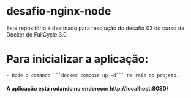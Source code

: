 # desafio-nginx-node
Este repositório é destinado para resolução do desafio 02 do curso de Docker do FullCycle 3.0.

# Para inicializar a aplicação: 
    - Rode o comando ```docker compose up -d``` na raíz do projeto.
#### A aplicação está rodando no endereço: http://localhost:8080/